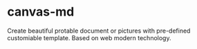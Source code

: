 # canvas-md
Create beautiful protable document or pictures with pre-defined customiable template. Based on web modern technology.
